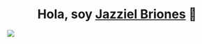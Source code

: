 <div align="center">
<h1 align="center">Hola, soy <a href="">Jazziel Briones</a> 👋</h1>
</div>
<img src="https://i.pinimg.com/564x/7a/31/06/7a31068e1bdea7dec0d04d77c0b27df6.jpg">

